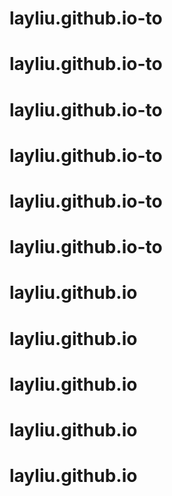 # layliu.github.io-to
# layliu.github.io-to
# layliu.github.io-to
# layliu.github.io-to
# layliu.github.io-to
# layliu.github.io-to
# layliu.github.io
# layliu.github.io
# layliu.github.io
# layliu.github.io
# layliu.github.io
